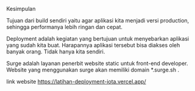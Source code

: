 Kesimpulan

Tujuan dari build sendiri yaitu agar aplikasi kita menjadi versi production, sehingga performanya lebih ringan dan cepat.

Deployment adalah kegiatan yang bertujuan untuk menyebarkan aplikasi yang sudah kita buat. Harapannya aplikasi tersebut bisa diakses oleh
banyak orang. Tidak hanya kita sendiri.

Surge adalah layanan penerbit website static untuk front-end developer. Website yang menggunakan surge akan memiliki domain \*.surge.sh .

link website
https://latihan-deployment-iota.vercel.app/
